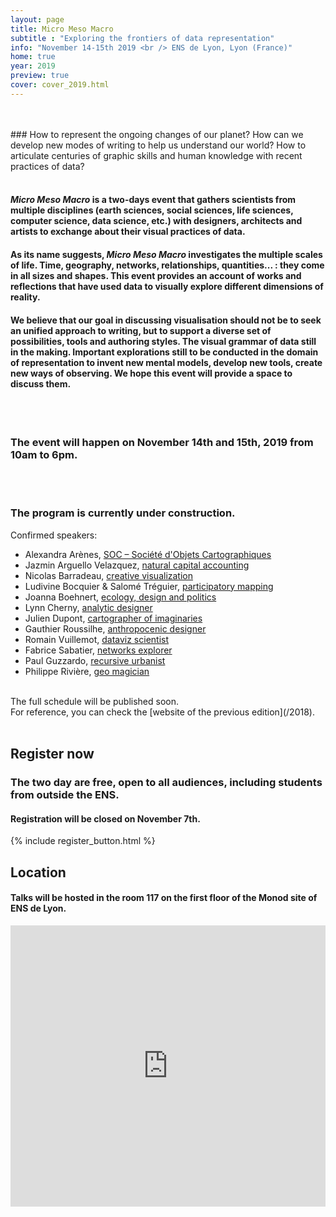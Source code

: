 ```yaml
---
layout: page
title: Micro Meso Macro
subtitle : "Exploring the frontiers of data representation"
info: "November 14-15th 2019 <br /> ENS de Lyon, Lyon (France)"
home: true
year: 2019
preview: true
cover: cover_2019.html
---
```


<br />
<br />
### How to represent the ongoing changes of our planet? How can we develop new modes of writing to help us understand our world? How to articulate centuries of graphic skills and human knowledge with recent practices of data?

<br />
<br />

#### *Micro Meso Macro* is a two-days event that gathers scientists from multiple disciplines (earth sciences, social sciences, life sciences, computer science, data science, etc.) with designers, architects and artists to exchange about their visual practices of data.

#### As its name suggests, *Micro Meso Macro* investigates the multiple scales of life. Time, geography, networks, relationships, quantities... : they come in all sizes and shapes. This event provides an account of works and reflections that have used data to visually explore different dimensions of reality.

#### We believe that our goal in discussing visualisation should not be to seek an unified approach to writing, but to support a diverse set of possibilities, tools and authoring styles. The visual grammar of data still in the making. Important explorations still to be conducted in the domain of representation to invent new mental models, develop new tools, create new ways of observing. We hope this event will provide a space to discuss them.


<br />
<br />

### The event will happen on November 14th and 15th, 2019 from 10am to 6pm.

<br />
<br />


### The program is currently under construction.

Confirmed speakers:

- Alexandra Arènes, [SOC – Société d'Objets Cartographiques](http://s-o-c.fr/)
- Jazmin Arguello Velazquez, [natural capital accounting](http://www.ixxi.fr/agenda/evenements/phd-defense-implementing-ecosystem-natural-capital-accounting-methodology-to-the-rhone-watershed-the-proof-of-concept)
- Nicolas Barradeau, [creative visualization](http://www.barradeau.com/)
- Ludivine Bocquier & Salomé Tréguier, [participatory mapping](https://theatlasofdata.earth)
- Joanna Boehnert, [ecology, design and politics](https://ecolabsblog.com/)
- Lynn Cherny, [analytic designer](http://ghostweather.com/)
- Julien Dupont, [cartographer of imaginaries](https://www.instagram.com/kartokobri/)
- Gauthier Roussilhe, [anthropocenic designer](http://gauthierroussilhe.com/en)
- Romain Vuillemot, [dataviz scientist](https://romain.vuillemot.net/)
- Fabrice Sabatier, [networks explorer](https://www.corp-lab.com/)
- Paul Guzzardo, [recursive urbanist](https://en.unesco.org/global-mil-week-2019-feature-conference/paul-guzzardo)
- Philippe Rivière, [geo magician](https://visionscarto.net/)


<br />
The full schedule will be published soon.

<br />
For reference, you can check the [website of the previous edition](/2018).


<br />
<br />


## Register now
### The two day are free, open to all audiences, including students from outside the ENS.  

#### Registration will be closed on November 7th.

{% include register_button.html %}


## Location

#### Talks will be hosted in the room 117 on the first floor of the Monod site of ENS de Lyon.

<iframe src="https://www.google.com/maps/embed?pb=!1m18!1m12!1m3!1d2785.063451849894!2d4.826923899999999!3d45.729822299999995!2m3!1f0!2f0!3f0!3m2!1i1024!2i768!4f13.1!3m3!1m2!1s0x47f4ea2b988f000d%3A0x6138524be92198ce!2sENS+Lyon!5e0!3m2!1sen!2sfr!4v1540203895381" width="100%" height="450" frameborder="0" style="border:0" allowfullscreen></iframe>

<br />
<br />
